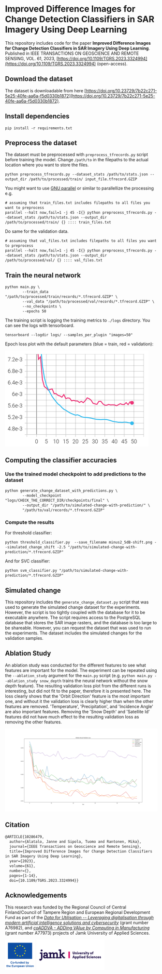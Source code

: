 # Improved Difference Images for Change Detection Classifiers in SAR Imagery Using Deep Learning

This repository includes code for the paper **Improved Difference Images for Change Detection Classifiers in SAR Imagery Using Deep Learning**. Published in IEEE TRANSACTIONS ON GEOSCIENCE AND REMOTE SENSING, VOL. 61, 2023, [https://doi.org/10.1109/TGRS.2023.3324994](https://doi.org/10.1109/TGRS.2023.3324994) (open-access).

## Download the dataset

The dataset is downloadable from here [https://doi.org/10.23729/7b22c271-5e25-40fe-aa6a-f5d0330b1872](https://doi.org/10.23729/7b22c271-5e25-40fe-aa6a-f5d0330b1872).

## Install dependencies

```
pip install -r requirements.txt
```

## Preprocess the dataset

The dataset must be preprocessed with `preprocess_tfrecords.py` script before
training the model. Change `/path/to` in the filepaths to the actual location
where you want to store the files.

```
python preprocess_tfrecords.py --dataset_stats /path/to/stats.json --output_dir /path/to/processed/train/ input_file.tfrecord.GZIP
```

You might want to use [GNU parallel](https://www.gnu.org/software/parallel/) or similar to parallellize the processing e.g.

```
# assuming that train_files.txt includes filepaths to all files you want to preprocess
parallel --halt now,fail=1 -j 45 -I{} python preprocess_tfrecords.py --dataset_stats /path/to/stats.json --output_dir /path/to/processed/train/ {} :::: train_files.txt
```

Do same for the validation data.

```
# assuming that val_files.txt includes filepaths to all files you want to preprocess
parallel --halt now,fail=1 -j 45 -I{} python preprocess_tfrecords.py --dataset_stats /path/to/stats.json --output_dir /path/to/processed/val/ {} :::: val_files.txt
```


## Train the neural network

```
python main.py \
        --train_data "/path/to/processed/train/records/*.tfrecord.GZIP" \
        --val_data "/path/to/processed/val/records/*.tfrecord.GZIP" \
        --no_checkpoints \
        --epochs 50
```

The training script is logging the training metrics to `./logs` directory. You can see the logs with tensorboard.

```
tensorboard --logdir logs/ --samples_per_plugin "images=50"
```

Epoch loss plot with the default parameters (blue = train, red = validation):

![Epoch loss plot](./figs/epoch-loss.png)


## Computing the classifier accuracies

### Use the trained model checkpoint to add predictions to the dataset

```
python generate_change_dataset_with_predictions.py \
        --model_checkpoint "logs/CHECK_THE_CORRECT_DIR/checkpoints/final" \
        --output_dir "/path/to/simulated-change-with-prediction/" \
        "/path/to/val/records/*.tfrecord.GZIP"
```

### Compute the results

For threshold classifier:

```
python threshold_classifier.py  --save_filename minus2_5dB-shift.png --simulated_change_shift -2.5 "/path/to/simulated-change-with-prediction/*.tfrecord.GZIP"
```

And for SVC classifier:

```
python svm_classifier.py "/path/to/simulated-change-with-prediction/*.tfrecord.GZIP"
```

## Simulated change

This repository includes the `generate_change_dataset.py` script that was used
to generate the simulated change dataset for the experiments. However, the
script is too tightly coupled with the database for it to be executable
anywhere. The script requires access to the PostgreSQL database that stores the
SAR image rasters, and the database is too large to be shareable. However, you
can request the dataset that was used to run the experiments. The dataset
includes the simulated changes for the validation samples.

## Ablation Study

An ablation study was conducted for the different features to see what features
are important for the model. The experiment can be repeated using the
`--ablation_study` argument for the `main.py` script (e.g. `python main.py
--ablation_study snow_depth` trains the neural network without the snow depth
feature). The resulting validation loss plot from the different runs is
interesting, but did not fit to the paper, therefore it is presented here. The
loss clearly shows that the 'Orbit Direction' feature is the most important
one, and without it the validation loss is clearly higher than when the other
features are removed. 'Temperature', 'Precipitation', and 'Incidence Angle' are
also important features. Removing the 'Snow Depth' and 'Satellite Id' features
did not have much effect to the resulting validation loss as removing the other
features.

![Epoch loss plot](./figs/ablation-study.png)

## Citation

```
@ARTICLE{10286479,
  author={Alatalo, Janne and Sipola, Tuomo and Rantonen, Mika},
  journal={IEEE Transactions on Geoscience and Remote Sensing}, 
  title={Improved Difference Images for Change Detection Classifiers in SAR Imagery Using Deep Learning}, 
  year={2023},
  volume={61},
  number={},
  pages={1-14},
  doi={10.1109/TGRS.2023.3324994}}
```

## Acknowledgements

This research was funded by the Regional Council of Central Finland/Council of Tampere Region and European Regional Development Fund as part of the
[*Data for Utilisation -- Leveraging digitalisation through modern artificial intelligence solutions and cybersecurity*](https://www.jamk.fi/en/research-and-development/rdi-projects/data-for-utilisation-leveraging-digitalisation-through-modern-artificial-intelligence-solutions-and) (grant number A76982),
and [*coADDVA - ADDing VAlue by Computing in Manufacturing*](https://www.jamk.fi/en/research-and-development/rdi-projects/coaddva-adding-value-by-computing-in-manufacturing) (grant number A77973) projects of Jamk University of Applied Sciences.

<p>
  <img src="figs/eu-logo.png" height="100" title="Co-funded by the European Union">
  <img src="figs/jamk.png" height="100" title="Jamk University of Applied Sciences">
</p>
